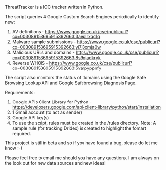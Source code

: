 ThreatTracker is a IOC tracker written in Python. 

The script queries 4 Google Custom Search Engines periodically to identify new:

1) AV definitions - https://www.google.co.uk/cse/publicurl?cx=003089153695915392663:3aeplrxqc1q
2) Malware sample submissions - https://www.google.co.uk/cse/publicurl?cx=003089153695915392663:yi7j3xmja0w
3) Malicious URLs and domains - https://www.google.co.uk/cse/publicurl?cx=003089153695915392663:8s9qiadkryk
4) Reverse WHOIS - https://www.google.co.uk/cse/publicurl?cx=003089153695915392663:5varpyppnfy

The script also monitors the status of domains using the Google Safe Browsing Lookup API and Google Safebrowsing Diagnosis Page.

Requirements:

1) Google APIs Client Library for Python - 
https://developers.google.com/api-client-library/python/start/installation
2) 1 Gmail account (to act as sender)
3) Google API key(s)
4) To use the script, rules must be created in the /rules directory. 
	Note: A sample rule (for tracking Dridex) is created to highlight the fomart required.

This project is still in beta and so if you have found a bug, please do let me know :-)

Please feel free to email me should you have any questions. I am always on the look out for new data sources and new ideas!



